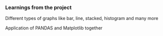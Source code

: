 ### Learnings from the project

 Different types of graphs like bar, line, stacked, histogram and many more 

Application of PANDAS and Matplotlib together


